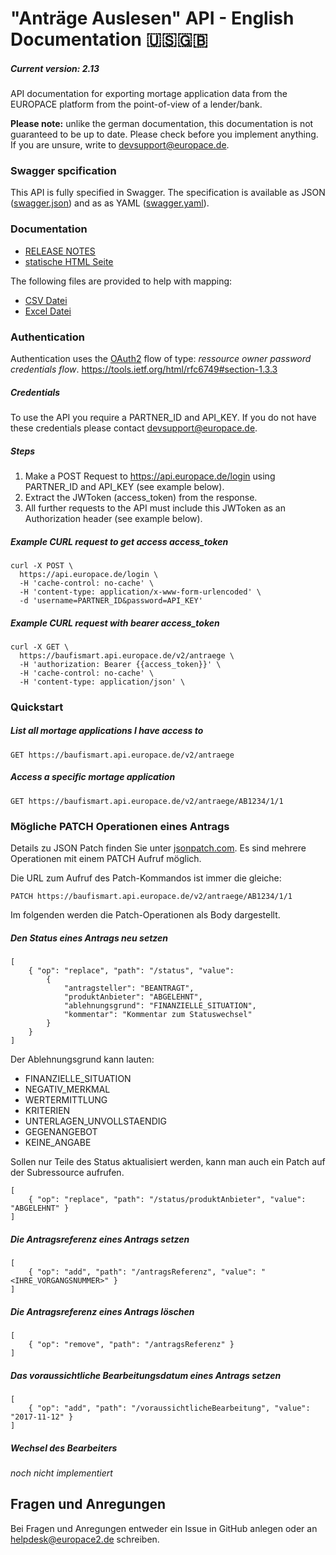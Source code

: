 # "Anträge Auslesen" API - English Documentation 🇺🇸🇬🇧

##### Current version: 2.13

API documentation for exporting mortage application data from the EUROPACE platform from the point-of-view of a lender/bank.

**Please note:** unlike the german documentation, this documentation is not guaranteed to be up to date. Please check before you implement anything. If you are unsure, write to devsupport@europace.de.


### Swagger spcification

This API is fully specified in Swagger. The specification is available as JSON ([swagger.json](swagger.json)) and as as YAML ([swagger.yaml](swagger.yaml)).


### Documentation

 - [RELEASE NOTES](https://github.com/hypoport/antraege-auslesen-api/releases)
 - [statische HTML Seite](http://htmlpreview.github.io?https://raw.githubusercontent.com/hypoport/antraege-auslesen-api/master/Dokumentation/index.html)

The following files are provided to help with mapping:
  - [CSV Datei](https://raw.githubusercontent.com/hypoport/antraege-auslesen-api/master/definitions.csv)
  - [Excel Datei](https://raw.githubusercontent.com/hypoport/antraege-auslesen-api/master/definitions.xls)


### Authentication



Authentication uses the [OAuth2](https://oauth.net/2/) flow of type: *ressource owner password credentials flow*.
https://tools.ietf.org/html/rfc6749#section-1.3.3

##### Credentials
To use the API you require a PARTNER_ID and API_KEY. If you do not have these credentials please contact devsupport@europace.de.


##### Steps
1. Make a POST Request to https://api.europace.de/login using PARTNER_ID and API_KEY (see example below).
2. Extract the JWToken (access_token) from the response.
3. All further requests to the API must include this JWToken as an Authorization header (see example below).

##### Example CURL request to get access access_token

```
curl -X POST \
  https://api.europace.de/login \
  -H 'cache-control: no-cache' \
  -H 'content-type: application/x-www-form-urlencoded' \
  -d 'username=PARTNER_ID&password=API_KEY'
```

##### Example CURL request with bearer access_token

```
curl -X GET \
  https://baufismart.api.europace.de/v2/antraege \
  -H 'authorization: Bearer {{access_token}}' \
  -H 'cache-control: no-cache' \
  -H 'content-type: application/json' \

```

### Quickstart

##### List all mortage applications I have access to

```
GET https://baufismart.api.europace.de/v2/antraege
```

##### Access a specific mortage application

```
GET https://baufismart.api.europace.de/v2/antraege/AB1234/1/1
```

### Mögliche PATCH Operationen eines Antrags

Details zu JSON Patch finden Sie unter [jsonpatch.com](http://jsonpatch.com/).
Es sind mehrere Operationen mit einem PATCH Aufruf möglich.

Die URL zum Aufruf des Patch-Kommandos ist immer die gleiche:
```
PATCH https://baufismart.api.europace.de/v2/antraege/AB1234/1/1
```

Im folgenden werden die Patch-Operationen als Body dargestellt.

##### Den Status eines Antrags neu setzen

```
[
	{ "op": "replace", "path": "/status", "value":
		{
			"antragsteller": "BEANTRAGT",
			"produktAnbieter": "ABGELEHNT",
			"ablehnungsgrund": "FINANZIELLE_SITUATION",
			"kommentar": "Kommentar zum Statuswechsel"
		}
	}
]
```
Der Ablehnungsgrund kann lauten:

* FINANZIELLE_SITUATION
* NEGATIV_MERKMAL
* WERTERMITTLUNG
* KRITERIEN
* UNTERLAGEN_UNVOLLSTAENDIG
* GEGENANGEBOT
* KEINE_ANGABE

Sollen nur Teile des Status aktualisiert werden, kann man auch ein Patch auf der Subressource aufrufen.
```
[
	{ "op": "replace", "path": "/status/produktAnbieter", "value": "ABGELEHNT" }
]
```

##### Die Antragsreferenz eines Antrags setzen

```
[
	{ "op": "add", "path": "/antragsReferenz", "value": "<IHRE_VORGANGSNUMMER>" }
]
```

##### Die Antragsreferenz eines Antrags löschen

```
[
	{ "op": "remove", "path": "/antragsReferenz" }
]
```

##### Das voraussichtliche Bearbeitungsdatum eines Antrags setzen

```
[
	{ "op": "add", "path": "/voraussichtlicheBearbeitung", "value": "2017-11-12" }
]
```
##### Wechsel des Bearbeiters

_noch nicht implementiert_

## Fragen und Anregungen
Bei Fragen und Anregungen entweder ein Issue in GitHub anlegen oder an [helpdesk@europace2.de](mailto:helpdesk@europace2.de) schreiben.
